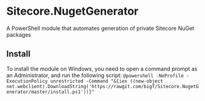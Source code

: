 # Sitecore.NugetGenerator
A PowerShell module that automates generation of private Sitecore NuGet packages

## Install
To install the module on Windows, you need to open a command prompt as an Administrator, and run the following script:
`@powershell -NoProfile -ExecutionPolicy unrestricted -Command "&{iex ((new-object net.webclient).DownloadString('https://rawgit.com/bigT/Sitecore.NugetGenerator/master/install.ps1'))}"`
